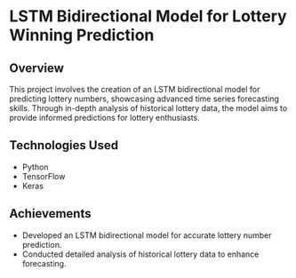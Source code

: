 # LSTM Bidirectional Model for Lottery Winning Prediction

## Overview

This project involves the creation of an LSTM bidirectional model for predicting lottery numbers, showcasing advanced time series forecasting skills. Through in-depth analysis of historical lottery data, the model aims to provide informed predictions for lottery enthusiasts.

## Technologies Used

- Python
- TensorFlow
- Keras

## Achievements

- Developed an LSTM bidirectional model for accurate lottery number prediction.
- Conducted detailed analysis of historical lottery data to enhance forecasting.
